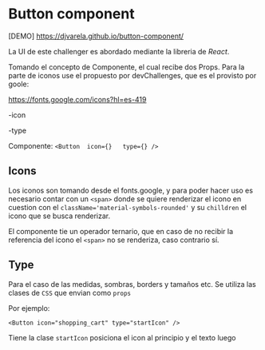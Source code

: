 # Button component

[DEMO]
https://djvarela.github.io/button-component/

La UI de este challenger es abordado mediante la libreria de  *React*.

Tomando el concepto de Componente, el cual recibe dos Props.
Para la parte de iconos use el propuesto por devChallenges, que es el provisto por goole:

https://fonts.google.com/icons?hl=es-419

-icon

-type

Componente:
`<Button 
    icon={}  
    type={}
    />`


## Icons


Los iconos son tomando desde el fonts.google, y para poder hacer uso es necesario contar con un `<span>` donde se quiere renderizar el icono en cuestion con el `className='material-symbols-rounded'` y su `chilldren` el icono que se busca renderizar.

El componente tie un operador ternario, que en caso de no recibir la referencia del icono el `<span>` no se renderiza, caso contrario sí.

## Type

Para el caso de las medidas, sombras, borders y tamaños etc. Se utiliza las clases de `CSS` que envian como `props`

Por ejemplo: 

`<Button icon="shopping_cart" type="startIcon" />`

Tiene la clase `startIcon` posiciona el icon al principio y el texto luego
